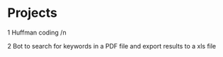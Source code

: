 # Projects

1 Huffman coding /n


2 Bot to search for keywords in a PDF file and export results to a xls file
